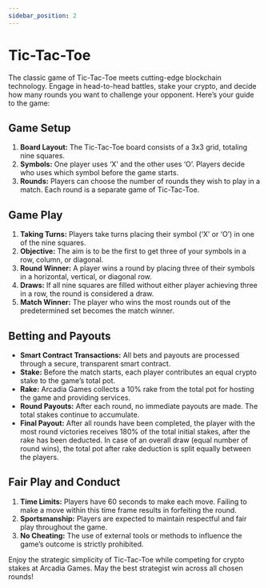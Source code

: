 ```yaml
---
sidebar_position: 2
---
```


# Tic-Tac-Toe

The classic game of Tic-Tac-Toe meets cutting-edge blockchain technology. Engage in head-to-head battles, stake your crypto, and decide how many rounds you want to challenge your opponent. Here’s your guide to the game:

## Game Setup

1. **Board Layout:** The Tic-Tac-Toe board consists of a 3x3 grid, totaling nine squares.
2. **Symbols:** One player uses ‘X’ and the other uses ‘O’. Players decide who uses which symbol before the game starts.
3. **Rounds:** Players can choose the number of rounds they wish to play in a match. Each round is a separate game of Tic-Tac-Toe.

## Game Play

1. **Taking Turns:** Players take turns placing their symbol (‘X’ or ‘O’) in one of the nine squares.
2. **Objective:** The aim is to be the first to get three of your symbols in a row, column, or diagonal.
3. **Round Winner:** A player wins a round by placing three of their symbols in a horizontal, vertical, or diagonal row.
4. **Draws:** If all nine squares are filled without either player achieving three in a row, the round is considered a draw.
5. **Match Winner:** The player who wins the most rounds out of the predetermined set becomes the match winner.

## Betting and Payouts

- **Smart Contract Transactions:** All bets and payouts are processed through a secure, transparent smart contract.
- **Stake:** Before the match starts, each player contributes an equal crypto stake to the game’s total pot.
- **Rake:** Arcadia Games collects a 10% rake from the total pot for hosting the game and providing services.
- **Round Payouts:** After each round, no immediate payouts are made. The total stakes continue to accumulate.
- **Final Payout:** After all rounds have been completed, the player with the most round victories receives 180% of the total initial stakes, after the rake has been deducted. In case of an overall draw (equal number of round wins), the total pot after rake deduction is split equally between the players.

## Fair Play and Conduct

1. **Time Limits:** Players have 60 seconds to make each move. Failing to make a move within this time frame results in forfeiting the round.
2. **Sportsmanship:** Players are expected to maintain respectful and fair play throughout the game.
3. **No Cheating:** The use of external tools or methods to influence the game’s outcome is strictly prohibited.

Enjoy the strategic simplicity of Tic-Tac-Toe while competing for crypto stakes at Arcadia Games. May the best strategist win across all chosen rounds!